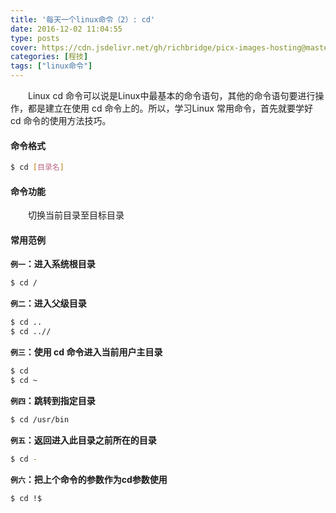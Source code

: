 ```yaml
---
title: '每天一个linux命令（2）: cd'
date: 2016-12-02 11:04:55
type: posts
cover: https://cdn.jsdelivr.net/gh/richbridge/picx-images-hosting@master/thumbnail/程技.jpg
categories: [程技]
tags: ["linux命令"]
---
```

　　Linux cd 命令可以说是Linux中最基本的命令语句，其他的命令语句要进行操作，都是建立在使用 cd 命令上的。所以，学习Linux 常用命令，首先就要学好 cd 命令的使用方法技巧。
<!--more-->
#### 命令格式
```bash
$ cd [目录名]
```
#### 命令功能
　　切换当前目录至目标目录
#### 常用范例
**`例一`：进入系统根目录**
```bash
$ cd /
```
**`例二`：进入父级目录**
```bash
$ cd ..
$ cd ..//
```
**`例三`：使用 cd 命令进入当前用户主目录**
```bash
$ cd
$ cd ~
```
**`例四`：跳转到指定目录**
```bash
$ cd /usr/bin
```
**`例五`：返回进入此目录之前所在的目录**
```bash
$ cd -
```
**`例六`：把上个命令的参数作为cd参数使用**
```bash
$ cd !$
```
